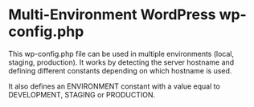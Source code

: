 Multi-Environment WordPress wp-config.php
=============

This wp-config.php file can be used in multiple environments (local, staging, production). It works by detecting the server hostname and defining different constants depending on which hostname is used.

It also defines an ENVIRONMENT constant with a value equal to DEVELOPMENT, STAGING or PRODUCTION.
